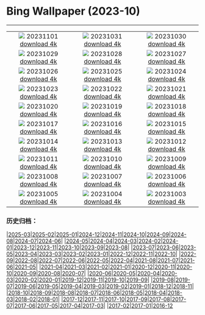 # Bing Wallpaper (2023-10)
**************
| | | |
| :----: | :----: | :----: |
| ![](https://www.bing.com/th?id=OHR.HalloweenPorchAI_EN-US0776611565_1920x1080.jpg) 20231101 [download 4k](https://www.bing.com/th?id=OHR.HalloweenPorchAI_EN-US0776611565_UHD.jpg) | ![](https://www.bing.com/th?id=OHR.AutumnRaven_EN-US0686194098_1920x1080.jpg) 20231031 [download 4k](https://www.bing.com/th?id=OHR.AutumnRaven_EN-US0686194098_UHD.jpg) | ![](https://www.bing.com/th?id=OHR.SavannahSculpture_EN-US0375520303_1920x1080.jpg) 20231030 [download 4k](https://www.bing.com/th?id=OHR.SavannahSculpture_EN-US0375520303_UHD.jpg) |
| ![](https://www.bing.com/th?id=OHR.FiveWinds_EN-US0292788215_1920x1080.jpg) 20231029 [download 4k](https://www.bing.com/th?id=OHR.FiveWinds_EN-US0292788215_UHD.jpg) | ![](https://www.bing.com/th?id=OHR.OldBridgeSkye_EN-US0196189617_1920x1080.jpg) 20231028 [download 4k](https://www.bing.com/th?id=OHR.OldBridgeSkye_EN-US0196189617_UHD.jpg) | ![](https://www.bing.com/th?id=OHR.ViennaAutumn_EN-US0101367282_1920x1080.jpg) 20231027 [download 4k](https://www.bing.com/th?id=OHR.ViennaAutumn_EN-US0101367282_UHD.jpg) |
| ![](https://www.bing.com/th?id=OHR.GrandStaircase_EN-US9984560349_1920x1080.jpg) 20231026 [download 4k](https://www.bing.com/th?id=OHR.GrandStaircase_EN-US9984560349_UHD.jpg) | ![](https://www.bing.com/th?id=OHR.FuzerCastle_EN-US9918819618_1920x1080.jpg) 20231025 [download 4k](https://www.bing.com/th?id=OHR.FuzerCastle_EN-US9918819618_UHD.jpg) | ![](https://www.bing.com/th?id=OHR.PoconosMaze_EN-US4210947594_1920x1080.jpg) 20231024 [download 4k](https://www.bing.com/th?id=OHR.PoconosMaze_EN-US4210947594_UHD.jpg) |
| ![](https://www.bing.com/th?id=OHR.AstoriaBridge_EN-US9518437970_1920x1080.jpg) 20231023 [download 4k](https://www.bing.com/th?id=OHR.AstoriaBridge_EN-US9518437970_UHD.jpg) | ![](https://www.bing.com/th?id=OHR.PersepolisRelief_EN-US9435779068_1920x1080.jpg) 20231022 [download 4k](https://www.bing.com/th?id=OHR.PersepolisRelief_EN-US9435779068_UHD.jpg) | ![](https://www.bing.com/th?id=OHR.PygmySloth_EN-US9345280015_1920x1080.jpg) 20231021 [download 4k](https://www.bing.com/th?id=OHR.PygmySloth_EN-US9345280015_UHD.jpg) |
| ![](https://www.bing.com/th?id=OHR.WaterLilyVietnam_EN-US1552107370_1920x1080.jpg) 20231020 [download 4k](https://www.bing.com/th?id=OHR.WaterLilyVietnam_EN-US1552107370_UHD.jpg) | ![](https://www.bing.com/th?id=OHR.KodiakAlaska_EN-US1478138954_1920x1080.jpg) 20231019 [download 4k](https://www.bing.com/th?id=OHR.KodiakAlaska_EN-US1478138954_UHD.jpg) | ![](https://www.bing.com/th?id=OHR.SpreadsheetDay_EN-US1385391820_1920x1080.jpg) 20231018 [download 4k](https://www.bing.com/th?id=OHR.SpreadsheetDay_EN-US1385391820_UHD.jpg) |
| ![](https://www.bing.com/th?id=OHR.GoldenEnchantments_EN-US1308880623_1920x1080.jpg) 20231017 [download 4k](https://www.bing.com/th?id=OHR.GoldenEnchantments_EN-US1308880623_UHD.jpg) | ![](https://www.bing.com/th?id=OHR.AutumnHedgehog_EN-US1171311197_1920x1080.jpg) 20231016 [download 4k](https://www.bing.com/th?id=OHR.AutumnHedgehog_EN-US1171311197_UHD.jpg) | ![](https://www.bing.com/th?id=OHR.RingEclipse_EN-US1077107553_1920x1080.jpg) 20231015 [download 4k](https://www.bing.com/th?id=OHR.RingEclipse_EN-US1077107553_UHD.jpg) |
| ![](https://www.bing.com/th?id=OHR.ViesteItaly_EN-US0948108910_1920x1080.jpg) 20231014 [download 4k](https://www.bing.com/th?id=OHR.ViesteItaly_EN-US0948108910_UHD.jpg) | ![](https://www.bing.com/th?id=OHR.IdahoBarn_EN-US0098074838_1920x1080.jpg) 20231013 [download 4k](https://www.bing.com/th?id=OHR.IdahoBarn_EN-US0098074838_UHD.jpg) | ![](https://www.bing.com/th?id=OHR.JohnDayFossil_EN-US9957224234_1920x1080.jpg) 20231012 [download 4k](https://www.bing.com/th?id=OHR.JohnDayFossil_EN-US9957224234_UHD.jpg) |
| ![](https://www.bing.com/th?id=OHR.SoprisSunrise_EN-US9658915846_1920x1080.jpg) 20231011 [download 4k](https://www.bing.com/th?id=OHR.SoprisSunrise_EN-US9658915846_UHD.jpg) | ![](https://www.bing.com/th?id=OHR.FremontPetroglyph_EN-US9601526664_1920x1080.jpg) 20231010 [download 4k](https://www.bing.com/th?id=OHR.FremontPetroglyph_EN-US9601526664_UHD.jpg) | ![](https://www.bing.com/th?id=OHR.OctoClam_EN-US9467607669_1920x1080.jpg) 20231009 [download 4k](https://www.bing.com/th?id=OHR.OctoClam_EN-US9467607669_UHD.jpg) |
| ![](https://www.bing.com/th?id=OHR.GrizzlyFalls_EN-US9219501224_1920x1080.jpg) 20231008 [download 4k](https://www.bing.com/th?id=OHR.GrizzlyFalls_EN-US9219501224_UHD.jpg) | ![](https://www.bing.com/th?id=OHR.TaughannockFalls_EN-US8509030625_1920x1080.jpg) 20231007 [download 4k](https://www.bing.com/th?id=OHR.TaughannockFalls_EN-US8509030625_UHD.jpg) | ![](https://www.bing.com/th?id=OHR.GentooJump_EN-US3267430533_1920x1080.jpg) 20231006 [download 4k](https://www.bing.com/th?id=OHR.GentooJump_EN-US3267430533_UHD.jpg) |
| ![](https://www.bing.com/th?id=OHR.TarantulaNebula_EN-US3085335513_1920x1080.jpg) 20231005 [download 4k](https://www.bing.com/th?id=OHR.TarantulaNebula_EN-US3085335513_UHD.jpg) | ![](https://www.bing.com/th?id=OHR.WhitsundaySwirl_EN-US2946291997_1920x1080.jpg) 20231004 [download 4k](https://www.bing.com/th?id=OHR.WhitsundaySwirl_EN-US2946291997_UHD.jpg) | ![](https://www.bing.com/th?id=OHR.VuittonFoundation_EN-US2808914200_1920x1080.jpg) 20231003 [download 4k](https://www.bing.com/th?id=OHR.VuittonFoundation_EN-US2808914200_UHD.jpg) |

### 历史归档：

|[2025-03](/../2025-03/2025-03.md)|[2025-02](/../2025-02/2025-02.md)|[2025-01](/../2025-01/2025-01.md)|[2024-12](/../2024-12/2024-12.md)|[2024-11](/../2024-11/2024-11.md)|[2024-10](/../2024-10/2024-10.md)|[2024-09](/../2024-09/2024-09.md)|[2024-08](/../2024-08/2024-08.md)|[2024-07](/../2024-07/2024-07.md)|[2024-06](/../2024-06/2024-06.md)|
|[2024-05](/../2024-05/2024-05.md)|[2024-04](/../2024-04/2024-04.md)|[2024-03](/../2024-03/2024-03.md)|[2024-02](/../2024-02/2024-02.md)|[2024-01](/../2024-01/2024-01.md)|[2023-12](/../2023-12/2023-12.md)|[2023-11](/../2023-11/2023-11.md)|[2023-10](/2023-10.md)|[2023-09](/../2023-09/2023-09.md)|[2023-08](/../2023-08/2023-08.md)|
|[2023-07](/../2023-07/2023-07.md)|[2023-06](/../2023-06/2023-06.md)|[2023-05](/../2023-05/2023-05.md)|[2023-04](/../2023-04/2023-04.md)|[2023-03](/../2023-03/2023-03.md)|[2023-02](/../2023-02/2023-02.md)|[2023-01](/../2023-01/2023-01.md)|[2022-12](/../2022-12/2022-12.md)|[2022-11](/../2022-11/2022-11.md)|[2022-10](/../2022-10/2022-10.md)|
|[2022-09](/../2022-09/2022-09.md)|[2022-08](/../2022-08/2022-08.md)|[2022-07](/../2022-07/2022-07.md)|[2022-06](/../2022-06/2022-06.md)|[2022-05](/../2022-05/2022-05.md)|[2022-04](/../2022-04/2022-04.md)|[2021-08](/../2021-08/2021-08.md)|[2021-07](/../2021-07/2021-07.md)|[2021-06](/../2021-06/2021-06.md)|[2021-05](/../2021-05/2021-05.md)|
|[2021-04](/../2021-04/2021-04.md)|[2021-03](/../2021-03/2021-03.md)|[2021-02](/../2021-02/2021-02.md)|[2021-01](/../2021-01/2021-01.md)|[2020-12](/../2020-12/2020-12.md)|[2020-11](/../2020-11/2020-11.md)|[2020-10](/../2020-10/2020-10.md)|[2020-09](/../2020-09/2020-09.md)|[2020-08](/../2020-08/2020-08.md)|[2020-07](/../2020-07/2020-07.md)|
|[2020-06](/../2020-06/2020-06.md)|[2020-05](/../2020-05/2020-05.md)|[2020-04](/../2020-04/2020-04.md)|[2020-03](/../2020-03/2020-03.md)|[2020-02](/../2020-02/2020-02.md)|[2020-01](/../2020-01/2020-01.md)|[2019-12](/../2019-12/2019-12.md)|[2019-11](/../2019-11/2019-11.md)|[2019-10](/../2019-10/2019-10.md)|[2019-09](/../2019-09/2019-09.md)|
|[2019-08](/../2019-08/2019-08.md)|[2019-07](/../2019-07/2019-07.md)|[2019-06](/../2019-06/2019-06.md)|[2019-05](/../2019-05/2019-05.md)|[2019-04](/../2019-04/2019-04.md)|[2019-03](/../2019-03/2019-03.md)|[2019-02](/../2019-02/2019-02.md)|[2019-01](/../2019-01/2019-01.md)|[2018-12](/../2018-12/2018-12.md)|[2018-11](/../2018-11/2018-11.md)|
|[2018-10](/../2018-10/2018-10.md)|[2018-09](/../2018-09/2018-09.md)|[2018-08](/../2018-08/2018-08.md)|[2018-07](/../2018-07/2018-07.md)|[2018-06](/../2018-06/2018-06.md)|[2018-05](/../2018-05/2018-05.md)|[2018-04](/../2018-04/2018-04.md)|[2018-03](/../2018-03/2018-03.md)|[2018-02](/../2018-02/2018-02.md)|[2018-01](/../2018-01/2018-01.md)|
|[2017-12](/../2017-12/2017-12.md)|[2017-11](/../2017-11/2017-11.md)|[2017-10](/../2017-10/2017-10.md)|[2017-09](/../2017-09/2017-09.md)|[2017-08](/../2017-08/2017-08.md)|[2017-07](/../2017-07/2017-07.md)|[2017-06](/../2017-06/2017-06.md)|[2017-05](/../2017-05/2017-05.md)|[2017-04](/../2017-04/2017-04.md)|[2017-03](/../2017-03/2017-03.md)|
|[2017-02](/../2017-02/2017-02.md)|[2017-01](/../2017-01/2017-01.md)|[2016-12](/../2016-12/2016-12.md)